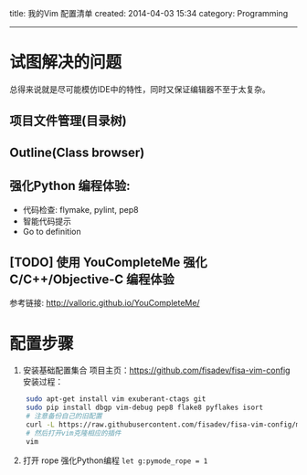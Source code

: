 
title: 我的Vim 配置清单
created: 2014-04-03 15:34
category: Programming
**********

# 试图解决的问题
  总得来说就是尽可能模仿IDE中的特性，同时又保证编辑器不至于太复杂。
  
## 项目文件管理(目录树)
## Outline(Class browser)
## 强化Python 编程体验:
   + 代码检查: flymake, pylint, pep8
   + 智能代码提示
   + Go to definition
## [TODO] 使用 YouCompleteMe 强化 C/C++/Objective-C 编程体验
  参考链接: http://valloric.github.io/YouCompleteMe/
   

# 配置步骤   
1. 安装基础配置集合
  项目主页：https://github.com/fisadev/fisa-vim-config
  安装过程：
``` bash
    sudo apt-get install vim exuberant-ctags git
    sudo pip install dbgp vim-debug pep8 flake8 pyflakes isort
    # 注意备份自己的旧配置
    curl -L https://raw.githubusercontent.com/fisadev/fisa-vim-config/master/.vimrc > ~/.vimrc
    # 然后打开vim克隆相应的插件
    vim
```

2. 打开 rope 强化Python编程
``let g:pymode_rope = 1``

